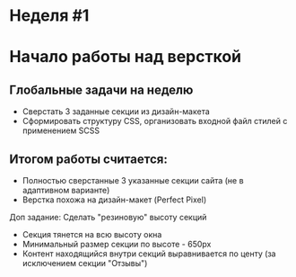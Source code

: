 # Неделя #1

# Начало работы над версткой

## Глобальные задачи на неделю

- Сверстать 3 заданные секции из дизайн-макета
- Сформировать структуру CSS, организовать входной файл стилей с применением SCSS

## Итогом работы считается:

- Полностью сверстанные 3 указанные секции сайта (не в адаптивном варианте)
- Верстка похожа на дизайн-макет (Perfect Pixel)

Доп задание: Сделать "резиновую" высоту секций

- Секция тянется на всю высоту окна
- Минимальный размер секции по высоте - 650px
- Контент находящийся внутри секций выравнивается по центу (за исключением
секции "Отзывы")
